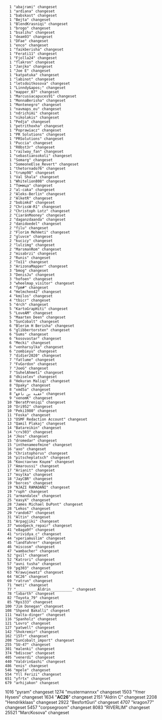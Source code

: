       1 "abajrami" changeset
      1 "ardiana" changeset
      1 "babskast" changeset
      1 "Bejta" changeset
      1 "BlendKrasniqi" changeset
      1 "brogo" changeset
      1 "bsalihu" changeset
      1 "deam93" changeset
      1 "DFae" changeset
      1 "enco" changeset
      1 "faikberisha" changeset
      1 "Ferati11" changeset
      1 "Fjolla24" changeset
      1 "flakron" changeset
      1 "Janjko" changeset
      1 "Joe E" changeset
      1 "katpatuka" changeset
      1 "labinot" changeset
      1 "letsdoitkosova" changeset
      1 "Linndy&apos;" changeset
      1 "mapper_07" changeset
      1 "Marcussacapuces91" changeset
      1 "MonnaBerisha" changeset
      1 "Montenegro" changeset
      1 "navmaps_eu" changeset
      1 "ndrichimi" changeset
      1 "nikolakis" changeset
      1 "Pedja" changeset
      1 "petrithoxha" changeset
      1 "Poprawiacz" changeset
      1 "PR Solutions" changeset
      1 "PRSolutions" changeset
      1 "Puccia" changeset
      1 "R0bst3r" changeset
      1 "railway_fan" changeset
      1 "sebastiansokoli" changeset
      1 "Somarg" changeset
      1 "SomeoneElse_Revert" changeset
      1 "thetornado76" changeset
      1 "trump98" changeset
      1 "Val Shala" changeset
      1 "Whitelion808" changeset
      1 "Томица" changeset
      2 "al-caka" changeset
      2 "Aleks-Berlin" changeset
      2 "AlketR" changeset
      2 "bobimkd" changeset
      2 "ChrissW-R1" changeset
      2 "Christoph Lotz" changeset
      2 "CiaránMooney" changeset
      2 "daganzdaanda" changeset
      2 "danidoedel" changeset
      2 "filu" changeset
      2 "Florim Mehmeti" changeset
      2 "gluvce" changeset
      2 "kucicy" changeset
      2 "lulzimg" changeset
      2 "MarsmanRom" changeset
      2 "misabrzi" changeset
      2 "Runis" changeset
      2 "To11" changeset
      3 "ArizonaMapper" changeset
      3 "bmog" changeset
      3 "DenisJu" changeset
      3 "hofoen" changeset
      3 "wheelmap_visitor" changeset
      4 "fpm#" changeset
      4 "Helmchen42" changeset
      4 "kmilos" changeset
      4 "tbicr" changeset
      5 "4rch" changeset
      5 "KartoGrapHiti" changeset
      5 "LoveAM" changeset
      5 "Maarten Deen" changeset
      5 "SunCobalt" changeset
      6 "Blerim H Berisha" changeset
      6 "glibbertorsten" changeset
      6 "Gums" changeset
      6 "kosovastar" changeset
      6 "Mecki" changeset
      6 "venharsylka" changeset
      6 "zombieyu" changeset
      7 "didier2020" changeset
      7 "fatlume" changeset
      7 "FvGordon" changeset
      7 "JoeG" changeset
      7 "SuhelAhmeti" changeset
      8 "dkiselev" changeset
      8 "Hekuran Maliqi" changeset
      8 "Opaky" changeset
      8 "xmd5a" changeset
      8 "عقبة بن نافع" changeset
      9 "xenomK" changeset
     10 "BeratPreniqi" changeset
     10 "Ori952" changeset
     10 "Peki1980" changeset
     11 "Foska" changeset
     13 "OSMF Redaction Account" changeset
     13 "Qamil Plakaj" changeset
     14 "Batareikin" changeset
     14 "crv303" changeset
     14 "Jkos" changeset
     15 "dromedar" changeset
     15 "inthenameofmine" changeset
     16 "axo" changeset
     16 "Christophorus" changeset
     16 "pitscheplatsch" changeset
     16 "Константин Коцев" changeset
     17 "Amaroussi" changeset
     17 "Arianit" changeset
     17 "msylka" changeset
     18 "JayCBR" changeset
     19 "borces" changeset
     19 "NJAZI RAMADANI" changeset
     19 "ruph" changeset
     21 "armandalex" changeset
     25 "easyX" changeset
     28 "James Michael DuPont" changeset
     28 "Lekos" changeset
     29 "rando67" changeset
     31 "Altin" changeset
     31 "Arpagjiki" changeset
     37 "woodpeck_repair" changeset
     41 "e8aga9f" changeset
     41 "srividya_c" changeset
     44 "xperiamuslim" changeset
     45 "landfahrer" changeset
     46 "miscosm" changeset
     47 "wambacher" changeset
     52 "gvil" changeset
     52 "Katrori" changeset
     57 "avni tusha" changeset
     59 "pg303" changeset
     63 "Krawujewatz" changeset
     64 "AC26" changeset
     69 "ratrun" changeset
     71 "meti" changeset
     77 "__________Aldrin__________" changeset
     78 "lxbarth" changeset
     82 "Toyota_79" changeset
     85 "Rps333" changeset
    100 "Jim Donegan" changeset
    108 "Shpend Bakalli" changeset
    111 "malta-dinger" changeset
    116 "Spanholz" changeset
    121 "Lovro" changeset
    127 "patwell" changeset
    142 "Shokremir" changeset
    162 "15Tr" changeset
    208 "SunCobalt_import" changeset
    255 "SU-47" changeset
    301 "malenki" changeset
    374 "bdiscoe" changeset
    405 "venerdi" changeset
    440 "ValdrinGashi" changeset
    486 "enis" changeset
    546 "mpele" changeset
    554 "Yll Ferizi" changeset
    651 "yfrtx" changeset
    679 "arhijakon" changeset
   1016 "pyram" changeset
   1274 "mustermannxx" changeset
   1503 "Ymer Hyseni" changeset
   1634 "__________AC26__________" changeset
   2151 "Aldrin   C" changeset
   2208 "Hendrikklaas" changeset
   2922 "BesfortGuri" changeset
   4707 "kragon77" changeset
   5457 "corpsegroom" changeset
   8083 "RIVERLIM" changeset
  25521 "MarcKosova" changeset
